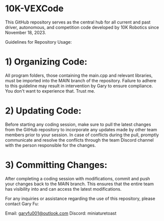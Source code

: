 # 10K-VEXCode
This GitHub repository serves as the central hub for all current and past driver, autonomous, and competition code developed by 10K Robotics since November 18, 2023.

Guidelines for Repository Usage:
# 1) Organizing Code:

All program folders, those containing the main.cpp and relevant libraries, must be imported into the MAIN branch of the repository.
Failure to adhere to this guideline may result in intervention by Gary to ensure compliance. You don't want to experience that. Trust me.

# 2) Updating Code:

Before starting any coding session, make sure to pull the latest changes from the GitHub repository to incorporate any updates made by other team members prior to your session.
In case of conflicts during the pull, promptly communicate and resolve the conflicts through the team Discord channel with the person responsible for the changes.

# 3) Committing Changes:

After completing a coding session with modifications, commit and push your changes back to the MAIN branch.
This ensures that the entire team has visibility into and can access the latest modifications.

For any inquiries or assistance regarding the use of this repository, please contact Gary Fu:

Email: garyfu001@outlook.com
Discord: miniaturetoast